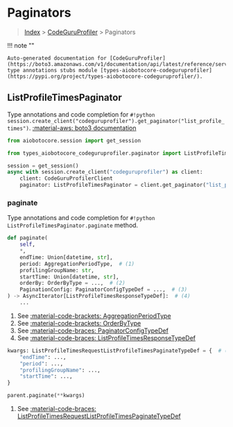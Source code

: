 # Paginators

> [Index](../README.md) > [CodeGuruProfiler](./README.md) > Paginators

!!! note ""

    Auto-generated documentation for [CodeGuruProfiler](https://boto3.amazonaws.com/v1/documentation/api/latest/reference/services/codeguruprofiler.html#CodeGuruProfiler)
    type annotations stubs module [types-aiobotocore-codeguruprofiler](https://pypi.org/project/types-aiobotocore-codeguruprofiler/).

## ListProfileTimesPaginator

Type annotations and code completion for `#!python session.create_client("codeguruprofiler").get_paginator("list_profile_times")`.
[:material-aws: boto3 documentation](https://boto3.amazonaws.com/v1/documentation/api/latest/reference/services/codeguruprofiler.html#CodeGuruProfiler.Paginator.ListProfileTimes)

```python title="Usage example"
from aiobotocore.session import get_session

from types_aiobotocore_codeguruprofiler.paginator import ListProfileTimesPaginator

session = get_session()
async with session.create_client("codeguruprofiler") as client:
    client: CodeGuruProfilerClient
    paginator: ListProfileTimesPaginator = client.get_paginator("list_profile_times")
```


### paginate

Type annotations and code completion for `#!python ListProfileTimesPaginator.paginate` method.

```python title="Method definition"
def paginate(
    self,
    *,
    endTime: Union[datetime, str],
    period: AggregationPeriodType,  # (1)
    profilingGroupName: str,
    startTime: Union[datetime, str],
    orderBy: OrderByType = ...,  # (2)
    PaginationConfig: PaginatorConfigTypeDef = ...,  # (3)
) -> AsyncIterator[ListProfileTimesResponseTypeDef]:  # (4)
    ...
```

1. See [:material-code-brackets: AggregationPeriodType](./literals.md#aggregationperiodtype) 
2. See [:material-code-brackets: OrderByType](./literals.md#orderbytype) 
3. See [:material-code-braces: PaginatorConfigTypeDef](./type_defs.md#paginatorconfigtypedef) 
4. See [:material-code-braces: ListProfileTimesResponseTypeDef](./type_defs.md#listprofiletimesresponsetypedef) 


```python title="Usage example with kwargs"
kwargs: ListProfileTimesRequestListProfileTimesPaginateTypeDef = {  # (1)
    "endTime": ...,
    "period": ...,
    "profilingGroupName": ...,
    "startTime": ...,
}

parent.paginate(**kwargs)
```

1. See [:material-code-braces: ListProfileTimesRequestListProfileTimesPaginateTypeDef](./type_defs.md#listprofiletimesrequestlistprofiletimespaginatetypedef) 
